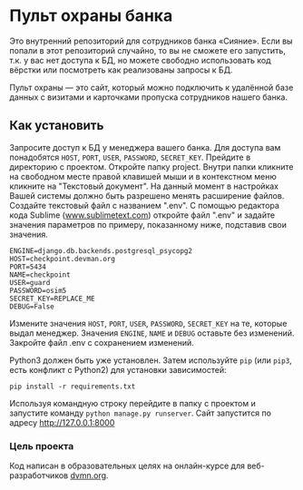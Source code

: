 # Пульт охраны банка

Это внутренний репозиторий для сотрудников банка «Сияние». Если вы попали в этот репозиторий случайно, то вы не сможете его запустить, т.к. у вас нет доступа к БД, но можете свободно использовать код вёрстки или посмотреть как реализованы запросы к БД.

Пульт охраны — это сайт, который можно подключить к удалённой базе данных с визитами и карточками пропуска сотрудников нашего банка.

## Как установить

Запросите доступ к БД у менеджера вашего банка. Для доступа вам понадобятся `HOST`, `PORT`, `USER`, `PASSWORD`, `SECRET_KEY`.
Прейдите в директорию с проектом. Откройте папку project. Внутри папки кликните на свободном месте правой клавишей мыши и в контекстном меню кликните на "Текстовый документ". 
На данный момент в настройках Вашей системы должно быть разрешено менять расширение файлов. 
Создайте текстовый файл с названием ".env". С помощью редактора кода Sublime (www.sublimetext.com) откройте файл ".env" и задайте значения параметров по примеру, показанному ниже, подставив свои значения.  

`ENGINE=django.db.backends.postgresql_psycopg2`  
`HOST=checkpoint.devman.org`  
`PORT=5434`  
`NAME=checkpoint`  
`USER=guard`  
`PASSWORD=osim5`  
`SECRET_KEY=REPLACE_ME`  
`DEBUG=False`  

Измените значения `HOST`, `PORT`, `USER`, `PASSWORD`, `SECRET_KEY` на те, которые выдал менеджер. Значения `ENGINE`, `NAME` и `DEBUG` оставьте без изменений. Закройте файл .env с сохранением изменений.

Python3 должен быть уже установлен. Затем используйте `pip` (или `pip3`, есть конфликт с Python2) для установки зависимостей:

`pip install -r requirements.txt`

Используя командную строку перейдите в папку с проектом и запустите команду `python manage.py runserver`.
Сайт запустится по адресу http://127.0.0.1:8000

### Цель проекта

Код написан в образовательных целях на онлайн-курсе для веб-разработчиков [dvmn.org](http://dvmn.org).
